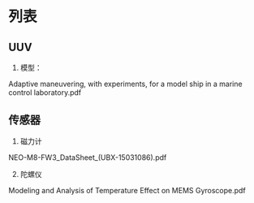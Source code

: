 # 列表

## UUV

1. 模型：

Adaptive maneuvering, with experiments, for a model ship in a marine control laboratory.pdf



## 传感器

1. 磁力计

NEO-M8-FW3_DataSheet_(UBX-15031086).pdf

2. 陀螺仪

Modeling and Analysis of Temperature Effect on MEMS Gyroscope.pdf